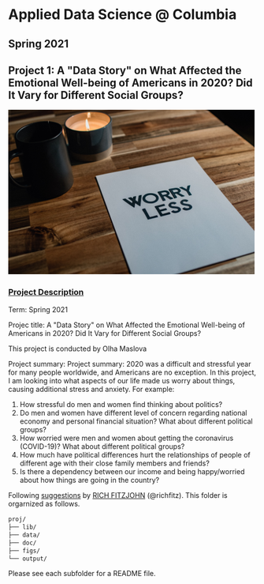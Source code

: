 # Applied Data Science @ Columbia
## Spring 2021
## Project 1: A "Data Story" on What Affected the Emotional Well-being of Americans in 2020? Did It Vary for Different Social Groups?
<img src="figs/kelly-sikkema-5yxPOMHymlw-unsplash.jpg" width="500">

### [Project Description](doc/)

Term: Spring 2021

Projec title: A "Data Story" on What Affected the Emotional Well-being of Americans in 2020? Did It Vary for Different Social Groups?

This project is conducted by Olha Maslova

Project summary: Project summary: 2020 was a difficult and stressful year for many people worldwide, and Americans are no exception. In this project, I am looking into what aspects of our life made us worry about things, causing additional stress and anxiety. For example:
1. How stressful do men and women find thinking about politics?
2. Do men and women have different level of concern regarding national economy and personal financial situation? What about different political groups?
3. How worried were men and women about getting the coronavirus (COVID-19)?  What about different political groups?
4. How much have political differences hurt the relationships of people of different age with their close family members and friends?
5. Is there a dependency between our income and being happy/worried about how things are going in the country?

Following [suggestions](http://nicercode.github.io/blog/2013-04-05-projects/) by [RICH FITZJOHN](http://nicercode.github.io/about/#Team) (@richfitz). This folder is orgarnized as follows.

```
proj/
├── lib/
├── data/
├── doc/
├── figs/
└── output/
```

Please see each subfolder for a README file.

